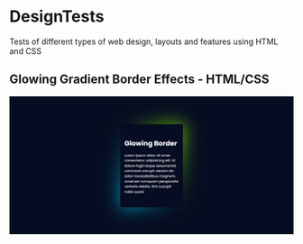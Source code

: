 # DesignTests
Tests of different types of web design, layouts and features using HTML and CSS

## Glowing Gradient Border Effects - HTML/CSS
![](/images/Glowing-Gradient-Border.png?w=512)


